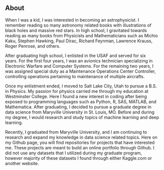 ## About

When I was a kid, I was interested in becoming an astrophysicist. I remember reading so many astronomy related books with illustrations of black holes and massive red stars. In high school, I gravitated towards reading as many books from Physicists and Mathematicians such as Michio Kaku, Stephen Hawking, Paul Dirac, Richard Feynman, Lawrence Krauss, Roger Penrose, and others.

After graduating high school, I enlisted in the USAF and served for six years. For the first four years, I was an avionics technician specializing in Electronic Warfare and Computer Systems. For the remaining two years, I was assigned special duty as a Maintenance Operations Center Controller, controlling operations pertaining to maintenance of multiple aircrafts.

Once my enlistment ended, I moved to Salt Lake City, Utah to pursue a B.S. in Physics. My passion for physics carried me through my education at Westminster College. Here I found a new interest in coding after being exposed to programming languages such as Python, R, SAS, MATLAB, and Mathematica. After graduating, I decided to pursue a graduate degree in data science from Maryville University in St. Louis, MO. Before and during my degree, I would research and study topics of machine learning and deep learning.

Recently, I graduated from Maryville University, and I am continuing to research and expand my knowledge in data science related topics. Here on my Github page, you will find repositories for projects that have interested me. These projects are meant to build an online portfolio through Github. I did not use any datasets that I utilized during my graduate program, however majority of these datasets I found through either Kaggle.com or another website.
